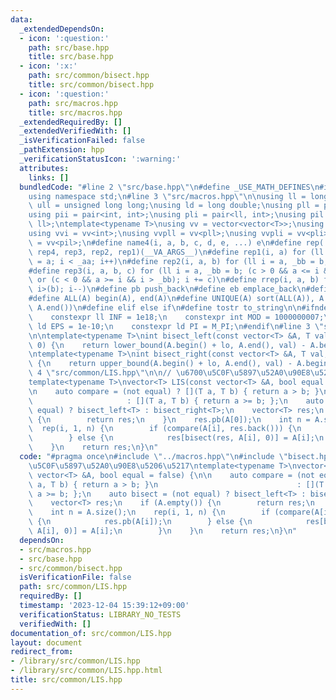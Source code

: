 ```yaml
---
data:
  _extendedDependsOn:
  - icon: ':question:'
    path: src/base.hpp
    title: src/base.hpp
  - icon: ':x:'
    path: src/common/bisect.hpp
    title: src/common/bisect.hpp
  - icon: ':question:'
    path: src/macros.hpp
    title: src/macros.hpp
  _extendedRequiredBy: []
  _extendedVerifiedWith: []
  _isVerificationFailed: false
  _pathExtension: hpp
  _verificationStatusIcon: ':warning:'
  attributes:
    links: []
  bundledCode: "#line 2 \"src/base.hpp\"\n#define _USE_MATH_DEFINES\n#include <bits/stdc++.h>\n\
    using namespace std;\n#line 3 \"src/macros.hpp\"\n\nusing ll = long long;\nusing\
    \ ull = unsigned long long;\nusing ld = long double;\nusing pll = pair<ll, ll>;\n\
    using pii = pair<int, int>;\nusing pli = pair<ll, int>;\nusing pil = pair<int,\
    \ ll>;\ntemplate<typename T>\nusing vv = vector<vector<T>>;\nusing vvl = vv<ll>;\n\
    using vvi = vv<int>;\nusing vvpll = vv<pll>;\nusing vvpli = vv<pli>;\nusing vvpil\
    \ = vv<pil>;\n#define name4(i, a, b, c, d, e, ...) e\n#define rep(...) name4(__VA_ARGS__,\
    \ rep4, rep3, rep2, rep1)(__VA_ARGS__)\n#define rep1(i, a) for (ll i = 0, _aa\
    \ = a; i < _aa; i++)\n#define rep2(i, a, b) for (ll i = a, _bb = b; i < _bb; i++)\n\
    #define rep3(i, a, b, c) for (ll i = a, _bb = b; (c > 0 && a <= i && i < _bb)\
    \ or (c < 0 && a >= i && i > _bb); i += c)\n#define rrep(i, a, b) for (ll i=(a);\
    \ i>(b); i--)\n#define pb push_back\n#define eb emplace_back\n#define mkp make_pair\n\
    #define ALL(A) begin(A), end(A)\n#define UNIQUE(A) sort(ALL(A)), A.erase(unique(ALL(A)),\
    \ A.end())\n#define elif else if\n#define tostr to_string\n\n#ifndef CONSTANTS\n\
    \    constexpr ll INF = 1e18;\n    constexpr int MOD = 1000000007;\n    constexpr\
    \ ld EPS = 1e-10;\n    constexpr ld PI = M_PI;\n#endif\n#line 3 \"src/common/bisect.hpp\"\
    \n\ntemplate<typename T>\nint bisect_left(const vector<T> &A, T val, int lo =\
    \ 0) {\n    return lower_bound(A.begin() + lo, A.end(), val) - A.begin();\n}\n\
    \ntemplate<typename T>\nint bisect_right(const vector<T> &A, T val, int lo = 0)\
    \ {\n    return upper_bound(A.begin() + lo, A.end(), val) - A.begin();\n}\n#line\
    \ 4 \"src/common/LIS.hpp\"\n\n// \u6700\u5C0F\u5897\u52A0\u90E8\u5206\u5217\n\
    template<typename T>\nvector<T> LIS(const vector<T> &A, bool equal = false) {\n\
    \n    auto compare = (not equal) ? [](T a, T b) { return a > b; }\n          \
    \                     : [](T a, T b) { return a >= b; };\n    auto bisect = (not\
    \ equal) ? bisect_left<T> : bisect_right<T>;\n    vector<T> res;\n    if (A.empty())\
    \ {\n        return res;\n    }\n    res.pb(A[0]);\n    int n = A.size();\n  \
    \  rep(i, 1, n) {\n        if (compare(A[i], res.back())) {\n            res.pb(A[i]);\n\
    \        } else {\n            res[bisect(res, A[i], 0)] = A[i];\n        }\n\
    \    }\n    return res;\n}\n"
  code: "#pragma once\n#include \"../macros.hpp\"\n#include \"bisect.hpp\"\n\n// \u6700\
    \u5C0F\u5897\u52A0\u90E8\u5206\u5217\ntemplate<typename T>\nvector<T> LIS(const\
    \ vector<T> &A, bool equal = false) {\n\n    auto compare = (not equal) ? [](T\
    \ a, T b) { return a > b; }\n                               : [](T a, T b) { return\
    \ a >= b; };\n    auto bisect = (not equal) ? bisect_left<T> : bisect_right<T>;\n\
    \    vector<T> res;\n    if (A.empty()) {\n        return res;\n    }\n    res.pb(A[0]);\n\
    \    int n = A.size();\n    rep(i, 1, n) {\n        if (compare(A[i], res.back()))\
    \ {\n            res.pb(A[i]);\n        } else {\n            res[bisect(res,\
    \ A[i], 0)] = A[i];\n        }\n    }\n    return res;\n}\n"
  dependsOn:
  - src/macros.hpp
  - src/base.hpp
  - src/common/bisect.hpp
  isVerificationFile: false
  path: src/common/LIS.hpp
  requiredBy: []
  timestamp: '2023-12-04 15:39:12+09:00'
  verificationStatus: LIBRARY_NO_TESTS
  verifiedWith: []
documentation_of: src/common/LIS.hpp
layout: document
redirect_from:
- /library/src/common/LIS.hpp
- /library/src/common/LIS.hpp.html
title: src/common/LIS.hpp
---
```

